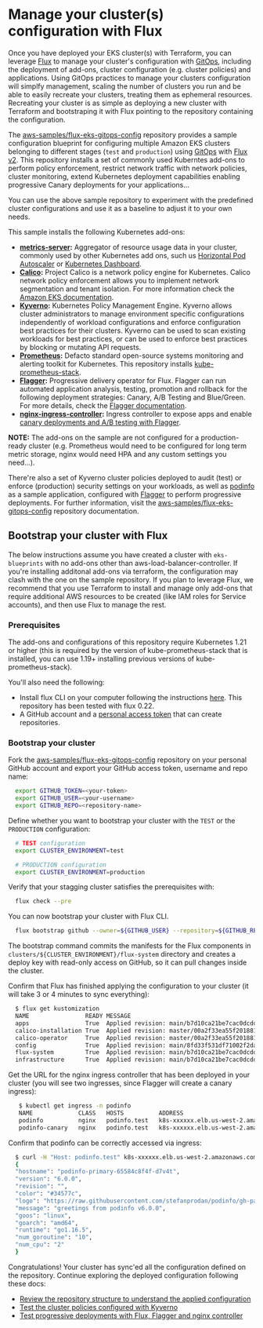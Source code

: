 # Manage your cluster(s) configuration with Flux

Once you have deployed your EKS cluster(s) with Terraform, you can leverage [Flux](https://fluxcd.io) to manage your cluster's configuration with [GitOps](https://www.gitops.tech/), including the deployment of add-ons, cluster configuration (e.g. cluster policies) and applications. Using GitOps practices to manage your clusters configuration will simplfy management, scaling the number of clusters you run and be able to easily recreate your clusters, treating them as ephemeral resources. Recreating your cluster is as simple as deploying a new cluster with Terraform and bootstraping it with Flux pointing to the repository containing the configuration.

The [aws-samples/flux-eks-gitops-config](https://github.com/aws-samples/flux-eks-gitops-config) repository provides a sample configuration blueprint for configuring multiple Amazon EKS clusters belonging to different stages (`test` and `production`) using [GitOps](https://www.gitops.tech/) with [Flux v2](https://fluxcd.io/docs/). This repository installs a set of commonly used Kuberntes add-ons to perform policy enforcement, restrict network traffic with network policies, cluster monitoring, extend Kubernetes deployment capabilities enabling progressive Canary deployments for your applications...

You can use the above sample repository to experiment with the predefined cluster configurations and use it as a baseline to adjust it to your own needs.

This sample installs the following Kubernetes add-ons:

* **[metrics-server](https://github.com/kubernetes-sigs/metrics-server):** Aggregator of resource usage data in your cluster, commonly used by other Kubernetes add ons, such us [Horizontal Pod Autoscaler](https://docs.aws.amazon.com/eks/latest/userguide/horizontal-pod-autoscaler.html) or [Kubernetes Dashboard](https://docs.aws.amazon.com/eks/latest/userguide/dashboard-tutorial.html).
* **[Calico](https://docs.projectcalico.org/about/about-calico):** Project Calico is a network policy engine for Kubernetes. Calico network policy enforcement allows you to implement network segmentation and tenant isolation. For more information check the [Amazon EKS documentation](https://docs.aws.amazon.com/eks/latest/userguide/calico.html).
* **[Kyverno](https://kyverno.io/):** Kubernetes Policy Management Engine. Kyverno allows cluster administrators to manage environment specific configurations independently of workload configurations and enforce configuration best practices for their clusters. Kyverno can be used to scan existing workloads for best practices, or can be used to enforce best practices by blocking or mutating API requests.
* **[Prometheus](https://prometheus.io/):** Defacto standard open-source systems monitoring and alerting toolkit for Kubernetes. This repository installs [kube-prometheus-stack](https://github.com/prometheus-community/helm-charts/tree/main/charts/kube-prometheus-stack).
* **[Flagger](https://flagger.app/):** Progressive delivery operator for Flux. Flagger can run automated application analysis, testing, promotion and rollback for the following deployment strategies: Canary, A/B Testing and Blue/Green. For more details, check the [Flagger documentation](https://docs.flagger.app/).
* **[nginx-ingress-controller](https://kubernetes.github.io/ingress-nginx/):** Ingress controller to expose apps and enable [canary deployments and A/B testing with Flagger](https://docs.flagger.app/tutorials/nginx-progressive-delivery).

**NOTE:** The add-ons on the sample are not configured for a production-ready cluster (e.g. Prometheus would need to be configured for long term metric storage, nginx would need HPA and any custom settings you need...).

There're also a set of Kyverno cluster policies deployed to audit (test) or enforce (production) security settings on your workloads, as well as [podinfo](https://github.com/stefanprodan/podinfo) as a sample application, configured with [Flagger](https://flagger.app/) to perform progressive deployments. For further information, visit the [aws-samples/flux-eks-gitops-config](https://github.com/aws-samples/flux-eks-gitops-config) repository documentation.

## Bootstrap your cluster with Flux

The below instructions assume you have created a cluster with `eks-blueprints` with no add-ons other than aws-load-balancer-controller. If you're installing additonal add-ons via terraform, the configuration may clash with the one on the sample repository. If you plan to leverage Flux, we recommend that you use Terraform to install and manage only add-ons that require additional AWS resources to be created (like IAM roles for Service accounts), and then use Flux to manage the rest.

### Prerequisites

The add-ons and configurations of this repository require Kubernetes 1.21 or higher (this is required by the version of kube-prometheus-stack that is installed, you can use 1.19+ installing previous versions of kube-prometheus-stack).

You'll also need the following:

* Install flux CLI on your computer following the instructions [here](https://fluxcd.io/docs/installation/). This repository has been tested with flux 0.22.
* A GitHub account and a [personal access token](https://help.github.com/en/github/authenticating-to-github/creating-a-personal-access-token-for-the-command-line) that can create repositories.

### Bootstrap your cluster

Fork the [aws-samples/flux-eks-gitops-config](https://github.com/aws-samples/flux-eks-gitops-config) repository on your personal GitHub account and export your GitHub access token, username and repo name:

```sh
  export GITHUB_TOKEN=<your-token>
  export GITHUB_USER=<your-username>
  export GITHUB_REPO=<repository-name>
```

Define whether you want to bootstrap your cluster with the `TEST` or the `PRODUCTION` configuration:

```sh
  # TEST configuration
  export CLUSTER_ENVIRONMENT=test

  # PRODUCTION configuration
  export CLUSTER_ENVIRONMENT=production
```

Verify that your stagging cluster satisfies the prerequisites with:

```sh
  flux check --pre
```

You can now bootstrap your cluster with Flux CLI.

```sh
  flux bootstrap github --owner=${GITHUB_USER} --repository=${GITHUB_REPO} --branch=main --path=clusters/${CLUSTER_ENVIRONMENT} --personal
```

The bootstrap command commits the manifests for the Flux components in `clusters/${CLUSTER_ENVIRONMENT}/flux-system` directory and creates a deploy key with read-only access on GitHub, so it can pull changes inside the cluster.

Confirm that Flux has finished applying the configuration to your cluster (it will take 3 or 4 minutes to sync everything):

```sh
  $ flux get kustomization
  NAME                READY MESSAGE                                                           REVISION                                        SUSPENDED
  apps                True  Applied revision: main/b7d10ca21be7cac0dcdd14c80353012ccfedd4fe   main/b7d10ca21be7cac0dcdd14c80353012ccfedd4fe   False
  calico-installation True  Applied revision: master/00a2f33ea55f2018819434175c09c8bd8f20741a master/00a2f33ea55f2018819434175c09c8bd8f20741a False
  calico-operator     True  Applied revision: master/00a2f33ea55f2018819434175c09c8bd8f20741a master/00a2f33ea55f2018819434175c09c8bd8f20741a False
  config              True  Applied revision: main/8fd33f531df71002f2da7bc9619ee75281a9ead0   main/8fd33f531df71002f2da7bc9619ee75281a9ead0   False
  flux-system         True  Applied revision: main/b7d10ca21be7cac0dcdd14c80353012ccfedd4fe   main/b7d10ca21be7cac0dcdd14c80353012ccfedd4fe   False
  infrastructure      True  Applied revision: main/b7d10ca21be7cac0dcdd14c80353012ccfedd4fe   main/b7d10ca21be7cac0dcdd14c80353012ccfedd4fe   False
```

Get the URL for the nginx ingress controller that has been deployed in your cluster (you will see two ingresses, since Flagger will create a canary ingress):

```sh
   $ kubectl get ingress -n podinfo
   NAME             CLASS   HOSTS          ADDRESS                               PORTS   AGE
   podinfo          nginx   podinfo.test   k8s-xxxxxx.elb.us-west-2.amazonaws.com   80      23h
   podinfo-canary   nginx   podinfo.test   k8s-xxxxxx.elb.us-west-2.amazonaws.com   80      23h
```

Confirm that podinfo can be correctly accessed via ingress:

```sh
  $ curl -H "Host: podinfo.test" k8s-xxxxxx.elb.us-west-2.amazonaws.com
  {
  "hostname": "podinfo-primary-65584c8f4f-d7v4t",
  "version": "6.0.0",
  "revision": "",
  "color": "#34577c",
  "logo": "https://raw.githubusercontent.com/stefanprodan/podinfo/gh-pages/cuddle_clap.gif",
  "message": "greetings from podinfo v6.0.0",
  "goos": "linux",
  "goarch": "amd64",
  "runtime": "go1.16.5",
  "num_goroutine": "10",
  "num_cpu": "2"
  }
```

Congratulations! Your cluster has sync'ed all the configuration defined on the repository. Continue exploring the deployed configuration following these docs:

* [Review the repository structure to understand the applied configuration](https://github.com/aws-samples/flux-eks-gitops-config/blob/main/docs/repository-structure.md)
* [Test the cluster policies configured with Kyverno](https://github.com/aws-samples/flux-eks-gitops-config/blob/main/docs/test-kyverno-policies.md)
* [Test progressive deployments with Flux, Flagger and nginx controller](https://github.com/aws-samples/flux-eks-gitops-config/blob/main/docs/flagger-canary-deployments.md)
